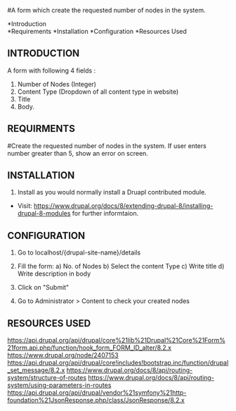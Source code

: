#A form which create the requested number of nodes in the system.

  *Introduction <br />
  *Requirements
  *Installation
  *Configuration
  *Resources Used
  

INTRODUCTION
----------------------

A form with following 4 fields : 
  1. Number of Nodes (Integer)
  2. Content Type (Dropdown of all content type in website)
  3. Title
  4. Body.


REQUIRMENTS
----------------------

#Create the requested number of nodes in the system. If user enters number greater than 5, show an error on screen.


INSTALLATION
----------------------

1. Install as you would  normally install a Druapl contributed module. 
* Visit: https://www.drupal.org/docs/8/extending-drupal-8/installing-drupal-8-modules
for further informtaion.


CONFIGURATION
----------------------

1. Go to localhost/{drupal-site-name}/details

2. Fill the form: 
     a) No. of Nodes
     b) Select the content Type
     c) Write title
     d) Write description in body
     
3. Click on "Submit"

4. Go to Administrator > Content to check your created nodes


RESOURCES USED
----------------------

https://api.drupal.org/api/drupal/core%21lib%21Drupal%21Core%21Form%21form.api.php/function/hook_form_FORM_ID_alter/8.2.x
https://www.drupal.org/node/2407153
https://api.drupal.org/api/drupal/core!includes!bootstrap.inc/function/drupal_set_message/8.2.x
https://www.drupal.org/docs/8/api/routing-system/structure-of-routes
https://www.drupal.org/docs/8/api/routing-system/using-parameters-in-routes
https://api.drupal.org/api/drupal/vendor%21symfony%21http-foundation%21JsonResponse.php/class/JsonResponse/8.2.x
